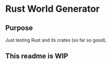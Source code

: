 # Rust World Generator

## Purpose

Just testing Rust and its crates (so far so good).

## This readme is WIP
